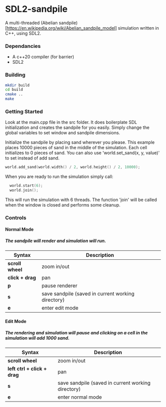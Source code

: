# SDL2-sandpile
A multi-threaded (Abelian sandpile)[https://en.wikipedia.org/wiki/Abelian_sandpile_model] simulation written in C++, using SDL2.

### Dependancies
- A c++20 compiler (for barrier)
- SDL2

### Building

``` bash
mkdir build
cd build
cmake ..
make
```


### Getting Started

Look at the main.cpp file in the src folder. It does boilerplate SDL initialization and creates the sandpile for you easily. Simply change the global variables to set window and sandpile dimensions. 

Initialize the sandpile by placing sand wherever you please. This example places 10000 pieces of sand in the middle of the simulation. Each cell initializes to 0 pieces of sand. You can also use 'world.set_sand(x, y, value)' to set instead of add sand.

``` c++
world.add_sand(world.width() / 2, world.height() / 2, 10000);
```

When you are ready to run the simulation simply call:

``` c++
  world.start(6);
  world.join();
```

This will run the simulation with 6 threads. The function 'join' will be called when the window is closed and performs some cleanup. 

### Controls

#### Normal Mode

##### The sandpile will render and simulation will run.

| Syntax                         | Description                                        |
| ------------------------------ | -------------------------------------------------- |
| **scroll wheel**               | zoom in/out                                        |
| **click + drag**               | pan                                                |
| **p**                          | pause renderer                                     |
| **s**                          | save sandpile (saved in current working directory) |
| **e**                          | enter edit mode                                    |
  

#### Edit Mode

##### The rendering and simulation will pause and clicking on a cell in the simulation will add 1000 sand.

| Syntax                       | Description                                        |
| ---------------------------- | -------------------------------------------------- |
| **scroll wheel**             | zoom in/out                                        |
| **left ctrl + click + drag** | pan                                                |
| **s**                        | save sandpile (saved in current working directory) |
| **e**                        | enter normal mode                                  |